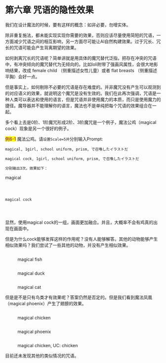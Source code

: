 # 第六章 咒语的隐性效果

我们在设计魔法的时候，要有这样的概念：如非必要，勿增实体。

除非重复施法，都未能实现实现你需要的效果，否则应该尽量使用简短的咒语，一方面减少咒语之间的相互影响，另一方面尽可能让AI自然构建效果。过于冗长、冗长的咒语可能会产生背离期望的效果。

如何剥离冗长的咒语呢？简单讲就是用具体的魔咒替代泛指，把存在冲突的咒语中，有冲突倾向的魔咒替代为无倾向的。比如loli附带了强画风属性，会很大地影响结果，改成 female child （侧重描述女性儿童）或者 flat breasts （侧重描述平胸）会好一点。 

但是事实上，如何剔除不必要的咒语是存在难度的。并非魔咒没有产生可以观测到的对应语义的效果，就说明这个魔咒是没有生效的。我们在此再次强调，咒语是一种人类可以表达和使用的语言，但是咒语并非使用魔力的本质，而只是使用魔力的捷径。魔导器并不能理解你的语言，魔法也不是单纯把每个咒语的效果组合在一起。

多个看上去是0阶、1阶魔咒形成2阶、3阶魔咒是一个例子，魔法公鸡（magical cock）现象是另一个很好的例子。

<mark style="color:purple;">例6-1</mark> 魔法公鸡。请`设置Scale=5并`分别输入Prompt:&#x20;

`magical, 1girl, school uniform, prism, で召喚したイラストだ`

`magical cock, 1girl, school uniform, prism, で召喚したイラストだ`

`分别输出3次，效果如下：`

magical

<div>

<figure><img src=".gitbook/assets/E6-1A.jpg" alt=""><figcaption></figcaption></figure>

 

<figure><img src=".gitbook/assets/E6-1B.jpg" alt=""><figcaption></figcaption></figure>

 

<figure><img src=".gitbook/assets/E6-1C.jpg" alt=""><figcaption></figcaption></figure>

</div>

`magical cock`

<div>

<figure><img src=".gitbook/assets/E6-1E.jpg" alt=""><figcaption></figcaption></figure>

 

<figure><img src=".gitbook/assets/E6-1F.jpg" alt=""><figcaption></figcaption></figure>

 

<figure><img src=".gitbook/assets/E6-1D.jpg" alt=""><figcaption></figcaption></figure>

</div>

显然，使用magical cock的一组，画面更加融合。并且，大概率不会有鸡真的出现在画面中。

但是为什么cock能够发挥这样的作用呢？没有人能够解答。其他的动物能够产生相似效果吗？我们尝试了一些其他的动物，并没有产生相似效果。

<div>

<figure><img src=".gitbook/assets/E6-1G.jpg" alt=""><figcaption><p>magical fish</p></figcaption></figure>

 

<figure><img src=".gitbook/assets/E6-1H.jpg" alt=""><figcaption><p>magical duck</p></figcaption></figure>

 

<figure><img src=".gitbook/assets/E6-1I.jpg" alt=""><figcaption><p>magical cat</p></figcaption></figure>

</div>

但是是不是只有鸟类才有效果呢？答案仍然是否定的。但是我们看到魔法凤凰（magical phoenix）产生了翅膀的效果。

<div>

<figure><img src=".gitbook/assets/E6-1K.jpg" alt=""><figcaption><p>magical chicken</p></figcaption></figure>

 

<figure><img src=".gitbook/assets/E6-1L.jpg" alt=""><figcaption><p>magical phoenix</p></figcaption></figure>

 

<figure><img src=".gitbook/assets/E6-1J.jpg" alt=""><figcaption><p>magical chicken, UC: chicken</p></figcaption></figure>

</div>



目前还未发现其他的类似情况的咒语。
